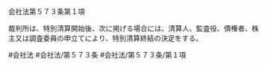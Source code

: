 会社法第５７３条第１項

裁判所は、特別清算開始後、次に掲げる場合には、清算人、監査役、債権者、株主又は調査委員の申立てにより、特別清算終結の決定をする。

#会社法
#会社法/第５７３条
#会社法/第５７３条/第１項
